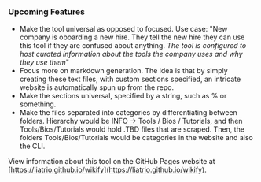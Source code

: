### Upcoming Features
 - Make the tool universal as opposed to focused. Use case: "New company is oboarding a new hire. They tell the new hire they can use this tool if they are confused about anything. *The tool is configured to host curated information about the tools the company uses and why they use them*"
 - Focus more on markdown generation. The idea is that by simply creating these text files, with custom sections specified, an intricate website is automatically spun up from the repo.
 - Make the sections universal, specified by a string, such as % or something.
 - Make the files separated into categories by differentiating between folders. Hierarchy would be INFO -> Tools / Bios / Tutorials, and then Tools/Bios/Tutorials would hold .TBD files that are scraped. Then, the folders Tools/Bios/Tutorials would be categories in the website and also the CLI.  
   
View information about this tool on the GitHub Pages website at [https://liatrio.github.io/wikify](https://liatrio.github.io/wikify).
